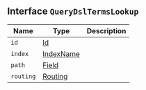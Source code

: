 ## Interface `QueryDslTermsLookup`

| Name | Type | Description |
| - | - | - |
| `id` | [Id](./Id.md) | &nbsp; |
| `index` | [IndexName](./IndexName.md) | &nbsp; |
| `path` | [Field](./Field.md) | &nbsp; |
| `routing` | [Routing](./Routing.md) | &nbsp; |
